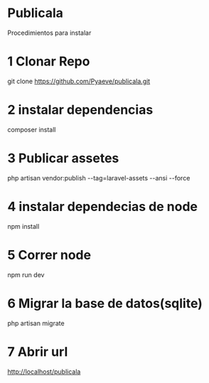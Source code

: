 
# Publicala 
Procedimientos para instalar
# 1 Clonar Repo
git clone https://github.com/Pyaeve/publicala.git
# 2 instalar dependencias
composer install
# 3 Publicar assetes
php artisan vendor:publish --tag=laravel-assets --ansi --force
# 4 instalar dependecias de node
npm install
# 5 Correr node
npm run dev
# 6 Migrar la base de datos(sqlite)
php artisan migrate
# 7 Abrir url
[http://localhost/publicala](http://localhost/publicala)
